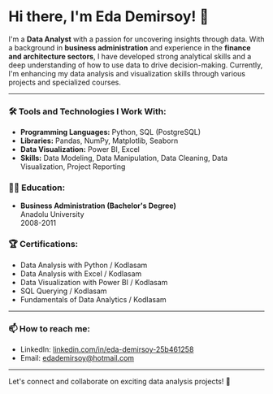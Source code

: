 # Hi there, I'm Eda Demirsoy! 👋

I'm a **Data Analyst** with a passion for uncovering insights through data. With a background in **business administration** and experience in the **finance and architecture sectors**, I have developed strong analytical skills and a deep understanding of how to use data to drive decision-making. Currently, I'm enhancing my data analysis and visualization skills through various projects and specialized courses.

---

### 🛠️ Tools and Technologies I Work With:
- **Programming Languages:** Python, SQL (PostgreSQL)
- **Libraries:** Pandas, NumPy, Matplotlib, Seaborn
- **Data Visualization:** Power BI, Excel
- **Skills:** Data Modeling, Data Manipulation, Data Cleaning, Data Visualization, Project Reporting

### 🧑‍🎓 Education:
- **Business Administration (Bachelor's Degree)**  
  Anadolu University  
  2008-2011

### 🏆 Certifications:
- Data Analysis with Python / Kodlasam
- Data Analysis with Excel / Kodlasam
- Data Visualization with Power BI / Kodlasam
- SQL Querying / Kodlasam
- Fundamentals of Data Analytics / Kodlasam

---

### 📫 How to reach me:
- LinkedIn: [linkedin.com/in/eda-demirsoy-25b461258](https://www.linkedin.com/in/eda-demirsoy-25b461258/)
- Email: [edademirsoy@hotmail.com](mailto:edademirsoy88@gmail.com)

---

Let's connect and collaborate on exciting data analysis projects! 🚀

